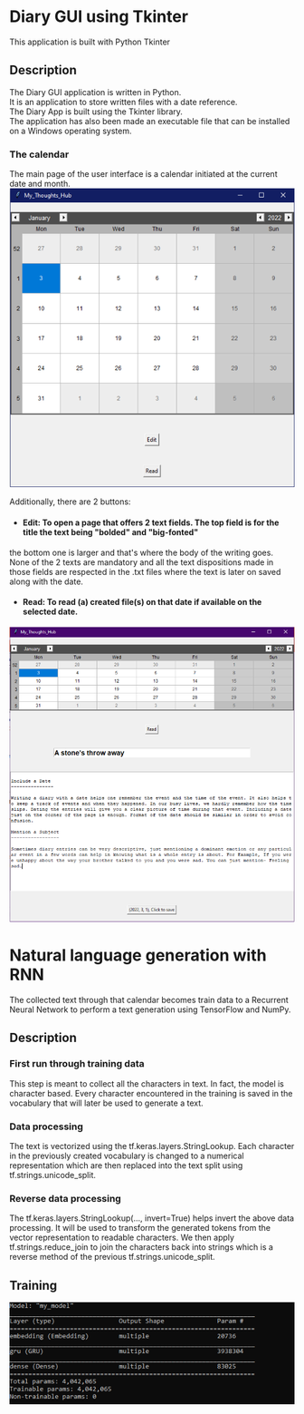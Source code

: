 # Diary GUI using Tkinter 
This application is built with Python Tkinter

## Description 

The Diary GUI application is written in Python. \
It is an application to store written files with a date reference. \
The Diary App is built using the Tkinter library. \
The application has also been made an executable file that can be installed on a Windows operating system.

### The calendar

The main page of the user interface is a calendar initiated at the current date and month.
![Calendar](calendar.PNG)

Additionally, there are 2 buttons:

- #### Edit: To open a page that offers 2 text fields. The top field is for the title the text being "bolded" and "big-fonted"
the bottom one is larger and that's where the body of the writing goes. None of the 2 texts are mandatory and all the text dispositions made in those fields
are respected in the .txt files where the text is later on saved along with the date.

- #### Read: To read (a) created file(s) on that date if available on the selected date.


![Edit](Edit_page.PNG)



# Natural language generation with RNN

The collected text through that calendar becomes train data to a Recurrent Neural Network to perform a text generation using TensorFlow and NumPy.

## Description

### First run through training data
This step is meant to collect all the characters in text. In fact, the model is character based.
Every character encountered in the training is saved in the vocabulary that will later be used to generate a text.

### Data processing
The text is vectorized using the  tf.keras.layers.StringLookup. 
Each character in the previously created vocabulary is changed to a numerical representation which are then replaced into the text split using tf.strings.unicode_split.

### Reverse data processing

 The tf.keras.layers.StringLookup(..., invert=True) helps invert the above data processing. It will be used to transform the generated tokens from the vector representation to readable characters.
We then apply tf.strings.reduce_join to join the characters back into strings which is a reverse method of the previous tf.strings.unicode_split.

## Training

![Model details](my_model.PNG)

 